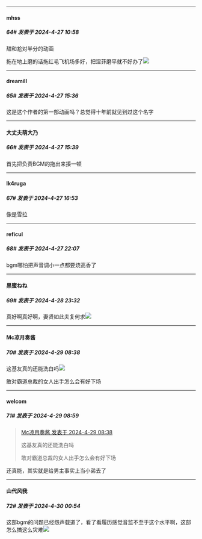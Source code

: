 ﻿
*****

####  mhss  
##### 64#       发表于 2024-4-27 10:58

甜和尬对半分的动画

拖在地上磨的话拖红毛飞机场多好，把涅菲磨平就不好办了<img src="https://static.saraba1st.com/image/smiley/face2017/066.png" referrerpolicy="no-referrer">


*****

####  dreamill  
##### 65#       发表于 2024-4-27 15:36

这是这个作者的第一部动画吗？总觉得十年前就见到过这个名字

*****

####  大丈夫萌大乃  
##### 66#       发表于 2024-4-27 15:39

首先把负责BGM的拖出来揍一顿


*****

####  Ik4ruga  
##### 67#       发表于 2024-4-27 16:53

像是雪拉


*****

####  reficul  
##### 68#       发表于 2024-4-27 22:07

bgm哪怕把声音调小一点都要烧高香了


*****

####  黒蜜ねね  
##### 69#       发表于 2024-4-28 23:32

真好啊真好啊，妻贤如此夫复何求<img src="https://static.saraba1st.com/image/smiley/face2017/139.png" referrerpolicy="no-referrer">


*****

####  Mc凉月奏酱  
##### 70#       发表于 2024-4-29 08:38

这基友真的还能洗白吗<img src="https://static.saraba1st.com/image/smiley/face2017/037.png" referrerpolicy="no-referrer">

敢对霸道总裁的女人出手怎么会有好下场


*****

####  welcom  
##### 71#       发表于 2024-4-29 08:59

<blockquote><a href="httphttps://bbs.saraba1st.com/2b/forum.php?mod=redirect&amp;goto=findpost&amp;pid=64756821&amp;ptid=2101785" target="_blank">Mc凉月奏酱 发表于 2024-4-29 08:38</a>

这基友真的还能洗白吗

敢对霸道总裁的女人出手怎么会有好下场</blockquote>
还真能，其实就是给男主事实上当小弟去了


*****

####  山代风我  
##### 72#       发表于 2024-4-30 00:54

这部bgm的问题已经怨声载道了，看了看履历感觉音监不至于这个水平啊，这部怎么搞这么灾难<img src="https://p.sda1.dev/17/523fae4b13b0b0dd58aaa1df2474d936/CMP_20240430005334788.jpg" referrerpolicy="no-referrer">

